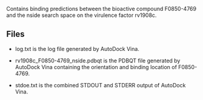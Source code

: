 Contains binding predictions between the bioactive compound F0850-4769 and the nside search space on the virulence factor rv1908c.

## Files

- log.txt is the log file generated by AutoDock Vina.

- rv1908c_F0850-4769_nside.pdbqt is the PDBQT file generated by AutoDock Vina containing the orientation and binding location of F0850-4769.

- stdoe.txt is the combined STDOUT and STDERR output of AutoDock Vina.

